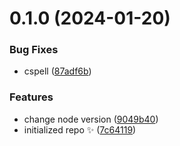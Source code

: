 # 0.1.0 (2024-01-20)

### Bug Fixes

- cspell ([87adf6b](https://github.com/yovanoc/trpc-uws/commit/87adf6b0f1315651fe13c05d0b33163e912493e4))

### Features

- change node version ([9049b40](https://github.com/yovanoc/trpc-uws/commit/9049b400f8f3bf4852b05d53045b2e8f55364244))
- initialized repo ✨ ([7c64119](https://github.com/yovanoc/trpc-uws/commit/7c64119ec975c0019463b3883d62e35b561829f1))
